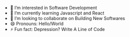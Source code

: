 - 👀 I’m interested in Software Development
- 🌱 I’m currently learning Javascript and React
- 💞️ I’m looking to collaborate on Building New Softwares
- 😄 Pronouns: Hello/World
- ⚡ Fun fact: Depression? Write A Line of Code 

<!---
pseudodanish/pseudodanish is a ✨ special ✨ repository because its `README.md` (this file) appears on your GitHub profile.
You can click the Preview link to take a look at your changes.
--->

